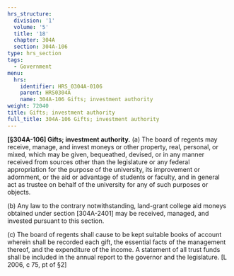```yaml
---
hrs_structure:
  division: '1'
  volume: '5'
  title: '18'
  chapter: 304A
  section: 304A-106
type: hrs_section
tags:
  - Government
menu:
  hrs:
    identifier: HRS_0304A-0106
    parent: HRS0304A
    name: 304A-106 Gifts; investment authority
weight: 72040
title: Gifts; investment authority
full_title: 304A-106 Gifts; investment authority
---
```

**[§304A-106] Gifts; investment authority.** (a) The board of regents may receive, manage, and invest moneys or other property, real, personal, or mixed, which may be given, bequeathed, devised, or in any manner received from sources other than the legislature or any federal appropriation for the purpose of the university, its improvement or adornment, or the aid or advantage of students or faculty, and in general act as trustee on behalf of the university for any of such purposes or objects.

(b) Any law to the contrary notwithstanding, land-grant college aid moneys obtained under section [304A-2401] may be received, managed, and invested pursuant to this section.

(c) The board of regents shall cause to be kept suitable books of account wherein shall be recorded each gift, the essential facts of the management thereof, and the expenditure of the income. A statement of all trust funds shall be included in the annual report to the governor and the legislature. [L 2006, c 75, pt of §2]